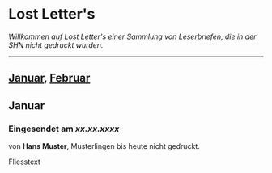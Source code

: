# Lost Letter's

*Willkommen auf Lost Letter's einer Sammlung von Leserbriefen, die in der SHN nicht gedruckt wurden.*

---
[Januar](#januar), [Februar](#februar)
---

## Januar

### Eingesendet am *xx.xx.xxxx* 
von **Hans Muster**, Musterlingen bis heute nicht gedruckt.

   Fliesstext



